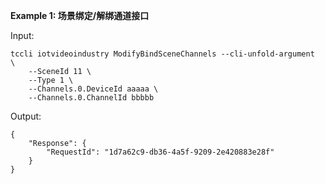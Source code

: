 **Example 1: 场景绑定/解绑通道接口**



Input: 

```
tccli iotvideoindustry ModifyBindSceneChannels --cli-unfold-argument  \
    --SceneId 11 \
    --Type 1 \
    --Channels.0.DeviceId aaaaa \
    --Channels.0.ChannelId bbbbb
```

Output: 
```
{
    "Response": {
        "RequestId": "1d7a62c9-db36-4a5f-9209-2e420883e28f"
    }
}
```

